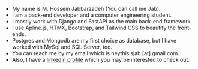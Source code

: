 - My name is M. Hossein Jabbarzadeh (You can call me Jab).
- I am a back-end developer and a computer engineering student.
- I mostly work with Django and FastAPI as the main back-end framework.
- I use Apline.js, HTMX, Bootstrap, and Tailwind CSS to beautify the front-ends.
- Postgres and Mongodb are my first choice as database, but I have worked with MySql and SQL Server, too.
- You can reach me by my email which is heythisisjab [at] gmail.com.
- Also, I have a [linkedin profile](https://linkedin.com/in/thisisjab/) which you may be interested to check out.
